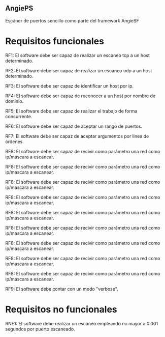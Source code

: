 ## AngiePS

Escáner de puertos sencillo como parte del framework AngieSF

# Requisitos funcionales

RF1: El software debe ser capaz de realizar un escaneo tcp a un host determinado.

RF2: El software debe ser capaz de realizar un escaneo udp a un host determinado.

RF3: El software debe ser capaz de identificar un host por ip.

RF4: El software debe ser capaz de reconocer a un host por nombre de dominio.

RF5: El software debe ser capaz de realizar el trabajo de forma concurrente.

RF6: El software debe ser capaz de aceptar un rango de puertos.

RF7: El software debe ser capaz de aceptar argumentos por linea de órdenes.

RF8: El software debe ser capaz de recivir como parámetro una red como ip/máscara a escanear.

RF8: El software debe ser capaz de recivir como parámetro una red como ip/máscara a escanear.

RF8: El software debe ser capaz de recivir como parámetro una red como ip/máscara a escanear.

RF8: El software debe ser capaz de recivir como parámetro una red como ip/máscara a escanear.

RF8: El software debe ser capaz de recivir como parámetro una red como ip/máscara a escanear.

RF8: El software debe ser capaz de recivir como parámetro una red como ip/máscara a escanear.

RF8: El software debe ser capaz de recivir como parámetro una red como ip/máscara a escanear.

RF8: El software debe ser capaz de recivir como parámetro una red como ip/máscara a escanear.

RF8: El software debe ser capaz de recivir como parámetro una red como ip/máscara a escanear.

RF9: El software debe contar con un modo "verbose".
# Requisitos no funcionales

RNF1: El software debe realizar un escanéo empleando no mayor a 0.001 segundos por puerto escaneado.
